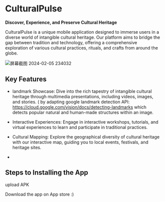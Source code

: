 # CulturalPulse

**Discover, Experience, and Preserve Cultural Heritage**

CulturalPulse is a unique mobile application designed to immerse users in a diverse world of intangible cultural heritage. Our platform aims to bridge the gap between tradition and technology, offering a comprehensive exploration of various cultural practices, rituals, and crafts from around the globe.

![屏幕截图 2024-02-05 234032](https://github.com/ucfninf/casa0015-Culture-Pulse/assets/146268411/0eb05043-34bc-4ad8-9e3b-eda64ffea72f)

## Key Features

- landmark Showcase: Dive into the rich tapestry of intangible cultural heritage through multimedia presentations, including videos, images, and stories.
 ( by adapting google landmark detection API: https://cloud.google.com/vision/docs/detecting-landmarks
which detects popular natural and human-made structures within an image.
  
- Interactive Experiences: Engage in interactive workshops, tutorials, and virtual experiences to learn and participate in traditional practices.

- Cultural Mapping: Explore the geographical diversity of cultural heritage with our interactive map, guiding you to local events, festivals, and heritage sites.
- 


## Steps to Installing the App
upload APK

Download the app on App store :)
